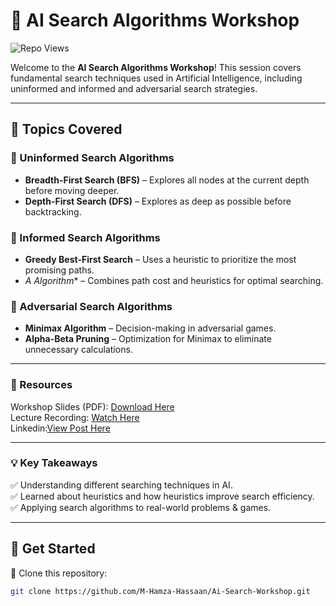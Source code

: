 # 🚀 AI Search Algorithms Workshop  
![Repo Views](https://komarev.com/ghpvc/?username=M-Hamza-Hassaan&repo=Ai-Search-Workshop&color=orange&style=flat-square)


Welcome to the **AI Search Algorithms Workshop**! This session covers fundamental search techniques used in Artificial Intelligence, including uninformed and informed and adversarial search strategies.  

---

## 📌 Topics Covered  

### 🔹 Uninformed Search Algorithms  
- **Breadth-First Search (BFS)** – Explores all nodes at the current depth before moving deeper.  
- **Depth-First Search (DFS)** – Explores as deep as possible before backtracking.  

### 🔹 Informed Search Algorithms  
- **Greedy Best-First Search** – Uses a heuristic to prioritize the most promising paths.  
- **A* Algorithm** – Combines path cost and heuristics for optimal searching.  

### 🔹 Adversarial Search Algorithms  
- **Minimax Algorithm** – Decision-making in adversarial games.  
- **Alpha-Beta Pruning** – Optimization for Minimax to eliminate unnecessary calculations.  

---

### 📂 Resources  
Workshop Slides (PDF): [Download Here](https://github.com/M-Hamza-Hassaan/Ai-Search-Workshop/blob/main/AiWorkshop.pdf)  
Lecture Recording: [Watch Here](https://fb.watch/xuVqcuRSp8/)  
Linkedin:[View Post Here](https://www.linkedin.com/posts/muhammad-hamza-hassaan_icodeguru-scholarshipsuccess-stanforddream-activity-7291087930301771776-o2U3?utm_source=share&utm_medium=member_desktop)

---

### 💡 Key Takeaways  
✅ Understanding different searching techniques in AI.  
✅ Learned about heuristics and how heuristics improve search efficiency.  
✅ Applying search algorithms to real-world problems & games.  

---

## 🚀 Get Started  

🔹 Clone this repository:  
```sh
git clone https://github.com/M-Hamza-Hassaan/Ai-Search-Workshop.git
